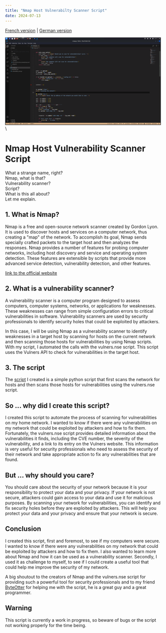 ```yaml
---
title: "Nmap Host Vulnerabilty Scanner Script"
date: 2024-07-13
---
```


[French version](https://moineau54.github.io/Moineau-s-french-tech-corner/2024/07/12/Mes-aventures-dans-la-programmation-avec-un-Raspberry-Pi.html) | [German version](https://moineau54.github.io/Moineau-s-german-tech-corner/2024/07/12/Meine-Programmierreise-mit-einem-Raspberry-Pi.html)

![Screenshot](assets/img/Nmapy_screenshot_nr1.png)\ 
# Nmap Host Vulnerability Scanner Script

What a strange name, right?\
Nmap, what is that?\
Vulnerability scanner?\
Script?\
What is this all about?\
Let me explain.

## 1. What is Nmap?

Nmap is a free and open-source network scanner created by Gordon Lyon. It is used to discover hosts and services on a computer network, thus creating a "map" of the network. To accomplish its goal, Nmap sends specially crafted packets to the target host and then analyzes the responses. Nmap provides a number of features for probing computer networks, including host discovery and service and operating system detection. These features are extensible by scripts that provide more advanced service detection, vulnerability detection, and other features.

[link to the official website](https://nmap.org/)

## 2. What is a vulnerability scanner?

A vulnerability scanner is a computer program designed to assess computers, computer systems, networks, or applications for weaknesses. These weaknesses can range from simple configuration errors to critical vulnerabilities in software. Vulnerability scanners are used by security professionals to identify security holes that could be exploited by attackers.

In this case, I will be using Nmap as a vulnerability scanner to identify weaknesses in a target host by scanning for hosts on the current network and then scanning those hosts for vulnerabilities by using Nmap scripts. With my script, I automated the calls with the vulners.nse script. This script uses the Vulners API to check for vulnerabilities in the target host.

## 3. The script

The [script](https://github.com/Moineau54/nhvss_python) I created is a simple python script that first scans the network for hosts and then scans those hosts for vulnerabilities using the vulners.nse script.

## So ... why did I create this script?

I created this script to automate the process of scanning for vulnerabilities on my home network. I wanted to know if there were any vulnerabilities on my network that could be exploited by attackers and how to fix them. Fortunately, the vulners.nse script provides detailed information about the vulnerabilities it finds, including the CVE number, the severity of the vulnerability, and a link to its entry on the Vulners website. This information is very useful for security professionals who need to assess the security of their network and take appropriate action to fix any vulnerabilities that are found.

## But ... why should you care?

You should care about the security of your network because it is your responsibility to protect your data and your privacy. If your network is not secure, attackers could gain access to your data and use it for malicious purposes. By scanning your network for vulnerabilities, you can identify and fix security holes before they are exploited by attackers. This will help you protect your data and your privacy and ensure that your network is secure.

## Conclusion

I created this script, first and foremost, to see if my computers were secure. I wanted to know if there were any vulnerabilities on my network that could be exploited by attackers and how to fix them. I also wanted to learn more about Nmap and how it can be used as a vulnerability scanner. Secondly, I used it as challenge to myself, to see if I could create a useful tool that could help me improve the security of my network.

A big shoutout to the creators of Nmap and the vulners.nse script for providing such a powerful tool for security professionals and to my friend [ByteOtter](https://github.com/ByteOtter) for helping me with the script, he is a great guy and a great programmer.

## Warning

This script is currently a work in progress, so beware of bugs or the script not working properly for the time being.
